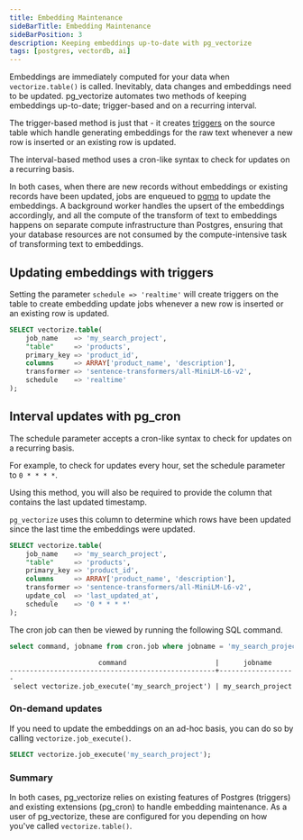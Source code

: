 ```yaml
---
title: Embedding Maintenance
sideBarTitle: Embedding Maintenance
sideBarPosition: 3
description: Keeping embeddings up-to-date with pg_vectorize
tags: [postgres, vectordb, ai]
---
```


Embeddings are immediately computed for your data when `vectorize.table()` is called.
 Inevitably, data changes and embeddings need to be updated.
 pg_vectorize automates two methods of keeping embeddings up-to-date; trigger-based and on a recurring interval.

The trigger-based method is just that - it creates [triggers](https://www.postgresql.org/docs/current/sql-createtrigger.html) on the source table which handle generating embeddings for the raw text whenever a new row is inserted or an existing row is updated.

The interval-based method uses a cron-like syntax to check for updates on a recurring basis.

In both cases, when there are new records without embeddings or existing records have been updated, jobs are enqueued to [pgmq](https://github.com/tembo-io/pgmq) to update the embeddings.
 A background worker handles the upsert of the embeddings accordingly, and all the compute of the transform of text to embeddings happens on separate compute infrastructure than Postgres,
 ensuring that your database resources are not consumed by the compute-intensive task of transforming text to embeddings.

## Updating embeddings with triggers

Setting the parameter `schedule => 'realtime'` will create triggers on the table to create embedding update jobs whenever a new row is inserted or an existing row is updated.

```sql
SELECT vectorize.table(
    job_name    => 'my_search_project',
    "table"     => 'products',
    primary_key => 'product_id',
    columns     => ARRAY['product_name', 'description'],
    transformer => 'sentence-transformers/all-MiniLM-L6-v2',
    schedule    => 'realtime'
);
```

## Interval updates with pg_cron

The schedule parameter accepts a cron-like syntax to check for updates on a recurring basis.

For example, to check for updates every hour, set the schedule parameter to `0 * * * *`.

Using this method, you will also be required to provide the column that contains the last updated timestamp.

`pg_vectorize` uses this column to determine which rows have been updated since the last time the embeddings were updated.

```sql
SELECT vectorize.table(
    job_name    => 'my_search_project',
    "table"     => 'products',
    primary_key => 'product_id',
    columns     => ARRAY['product_name', 'description'],
    transformer => 'sentence-transformers/all-MiniLM-L6-v2',
    update_col  => 'last_updated_at',
    schedule    => '0 * * * *'
);
```

The cron job can then be viewed by running the following SQL command.

```sql
select command, jobname from cron.job where jobname = 'my_search_project';
```

```text
                      command                      |      jobname
---------------------------------------------------+-------------------
 select vectorize.job_execute('my_search_project') | my_search_project
```

### On-demand updates

If you need to update the embeddings on an ad-hoc basis, you can do so by calling `vectorize.job_execute()`.

```sql
SELECT vectorize.job_execute('my_search_project');
```

### Summary

In both cases, pg_vectorize relies on existing features of Postgres (triggers) and existing extensions (pg_cron) to handle embedding maintenance.
 As a user of pg_vectorize, these are configured for you depending on how you've called `vectorize.table()`.
